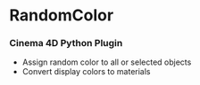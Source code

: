# RandomColor
### Cinema 4D Python Plugin

- Assign random color to all or selected objects
- Convert display colors to materials

